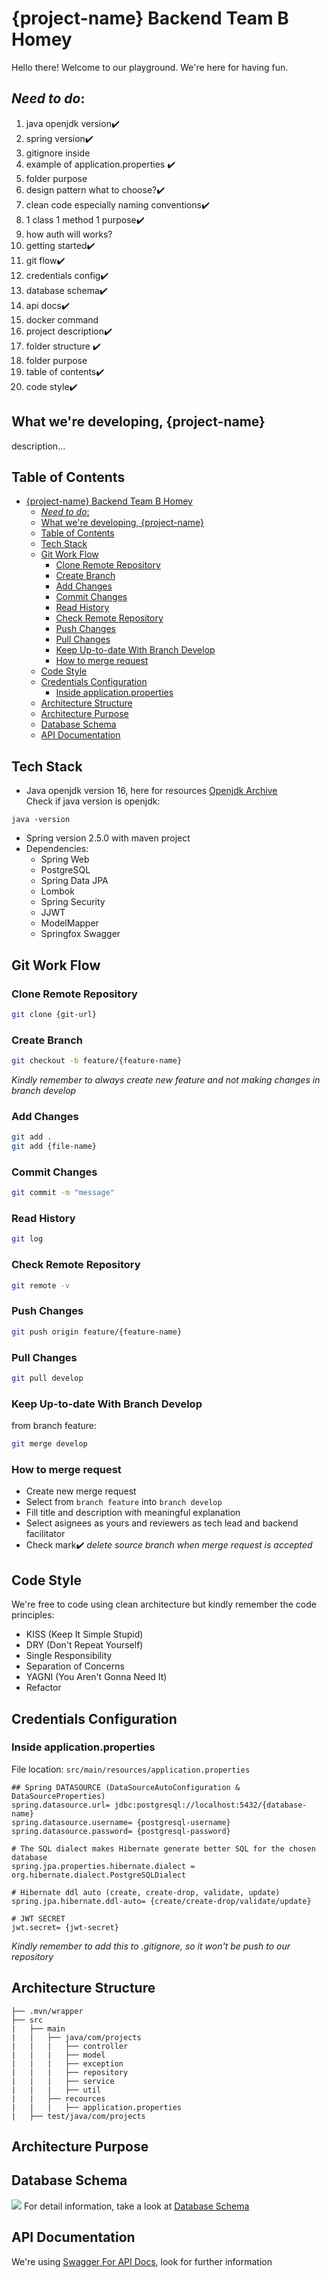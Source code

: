 # {project-name} Backend Team B Homey
Hello there! Welcome to our playground. We're here for having fun.



## *Need to do*:
1. java openjdk version✔️
2. spring version✔️
3. gitignore inside
4. example of application.properties ✔️
5. folder purpose
6. design pattern what to choose?✔️
7. clean code especially naming conventions✔️
8. 1 class 1 method 1 purpose✔️
9. how auth will works?
10. getting started✔️
11. git flow✔️
12. credentials config✔️
13. database schema✔️ 
14. api docs✔️
15. docker command
16. project description✔️
17. folder structure ✔️
18. folder purpose
19. table of contents✔️
20. code style✔️

## What we're developing, {project-name}
description...

## Table of Contents
- [{project-name} Backend Team B Homey](#project-name-backend-team-b-homey)
  - [*Need to do*:](#need-to-do)
  - [What we're developing, {project-name}](#what-were-developing-project-name)
  - [Table of Contents](#table-of-contents)
  - [Tech Stack](#tech-stack)
  - [Git Work Flow](#git-work-flow)
    - [Clone Remote Repository](#clone-remote-repository)
    - [Create Branch](#create-branch)
    - [Add Changes](#add-changes)
    - [Commit Changes](#commit-changes)
    - [Read History](#read-history)
    - [Check Remote Repository](#check-remote-repository)
    - [Push Changes](#push-changes)
    - [Pull Changes](#pull-changes)
    - [Keep Up-to-date With Branch Develop](#keep-up-to-date-with-branch-develop)
    - [How to merge request](#how-to-merge-request)
  - [Code Style](#code-style)
  - [Credentials Configuration](#credentials-configuration)
    - [Inside application.properties](#inside-applicationproperties)
  - [Architecture Structure](#architecture-structure)
  - [Architecture Purpose](#architecture-purpose)
  - [Database Schema](#database-schema)
  - [API Documentation](#api-documentation)





## Tech Stack
- Java openjdk version 16, here for resources [Openjdk Archive](https://jdk.java.net/archive/)<br> Check if java version is openjdk:
```
java -version
```
- Spring version 2.5.0 with maven project
- Dependencies: 
   - Spring Web 
   - PostgreSQL
   - Spring Data JPA
   - Lombok 
   - Spring Security
   - JJWT
   - ModelMapper
   - Springfox Swagger


## Git Work Flow
### Clone Remote Repository
```bash
git clone {git-url}
```
### Create Branch
```bash
git checkout -b feature/{feature-name}
```
*Kindly remember to always create new feature and not making changes in branch develop*
### Add Changes
```bash
git add .
git add {file-name}
```
### Commit Changes
```bash
git commit -m "message"
```
### Read History
```bash
git log
```
### Check Remote Repository
```bash
git remote -v
```
### Push Changes
```bash
git push origin feature/{feature-name}
```
### Pull Changes
```bash
git pull develop
```
### Keep Up-to-date With Branch Develop
from branch feature:
```bash
git merge develop 
```
### How to merge request
- Create new merge request
- Select from `branch feature` into `branch develop`
- Fill title and description with meaningful explanation
- Select asignees as yours and reviewers as tech lead and backend facilitator
- Check mark✔️ *delete source branch when merge request is accepted*


## Code Style
We're free to code using clean architecture but kindly remember the code principles:<br>
- KISS (Keep It Simple Stupid) 
- DRY (Don't Repeat Yourself)
- Single Responsibility
- Separation of Concerns
- YAGNI (You Aren't Gonna Need It)
- Refactor


## Credentials Configuration
### Inside application.properties
File location: `src/main/resources/application.properties`
```properties
## Spring DATASOURCE (DataSourceAutoConfiguration & DataSourceProperties)
spring.datasource.url= jdbc:postgresql://localhost:5432/{database-name}
spring.datasource.username= {postgresql-username} 
spring.datasource.password= {postgresql-password}

# The SQL dialect makes Hibernate generate better SQL for the chosen database
spring.jpa.properties.hibernate.dialect = org.hibernate.dialect.PostgreSQLDialect

# Hibernate ddl auto (create, create-drop, validate, update)
spring.jpa.hibernate.ddl-auto= {create/create-drop/validate/update}

# JWT SECRET
jwt.secret= {jwt-secret}
```
*Kindly remember to add this to .gitignore, so it won't be push to our repository*


## Architecture Structure
```
├── .mvn/wrapper
├── src
|   ├── main
|   |   ├── java/com/projects
|   |   |   ├── controller
|   |   |   ├── model
|   |   |   ├── exception
|   |   |   ├── repository
|   |   |   ├── service
|   |   |   ├── util
|   |   ├── recources
|   |   |   ├── application.properties
|   ├── test/java/com/projects
```

## Architecture Purpose


## Database Schema
![](images/DB%20Banking%20Gamification.png)
For detail information, take a look at [Database Schema](https://dbdiagram.io/d/60a86e29b29a09603d16040e)


## API Documentation
We're using [Swagger For API Docs]({swagger-link}), look for further information



